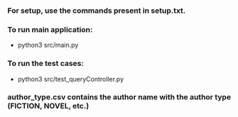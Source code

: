 ### For setup, use the commands present in setup.txt.

### To run main application:
- python3 src/main.py

### To run the test cases:
- python3 src/test_queryController.py

### author_type.csv contains the author name with the author type (FICTION, NOVEL, etc.)
